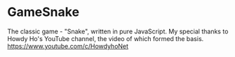 # GameSnake
The classic game - "Snake", written in pure JavaScript. My special thanks to Howdy Ho's YouTube channel, the video of which formed the basis. https://www.youtube.com/c/HowdyhoNet
